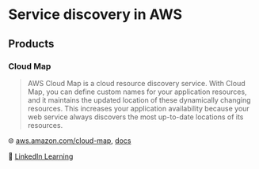 # Service discovery in AWS

## Products

### Cloud Map

> AWS Cloud Map is a cloud resource discovery service. With Cloud Map, you can define custom names for your application resources, and it maintains the updated location of these dynamically changing resources.
> This increases your application availability because your web service always discovers the most up-to-date locations of its resources.

🌐 [aws.amazon.com/cloud-map](https://aws.amazon.com/cloud-map/), [docs](https://docs.aws.amazon.com/cloud-map/latest/dg/what-is-cloud-map.html)

🏫 [LinkedIn Learning](https://www.linkedin.com/learning/getting-started-with-aws-cloud-map/introducing-aws-cloud-map)
